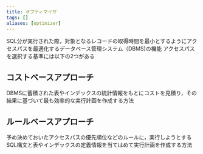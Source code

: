 ```yaml
---
title: オプティマイザ
tags: []
aliases: [optimizer]
---
```

SQL分が実行された際，対象となるレコードの取得時間を最小とするようにアクセスパスを最適化するデータベース管理システム（DBMS)の機能
アクセスパスを選択する基準には以下の2つがある
## コストベースアプローチ
DBMSに蓄積された表やインデックスの統計情報をもとにコストを見積り，その結果に基づいて最も効率的な実行計画を作成する方法
## ルールベースアプローチ
予め決めておいたアクセスパスの優先順位などのルールに，実行しようとするSQL構文と表やインデックスの定義情報を当てはめて実行計画を作成する方法
